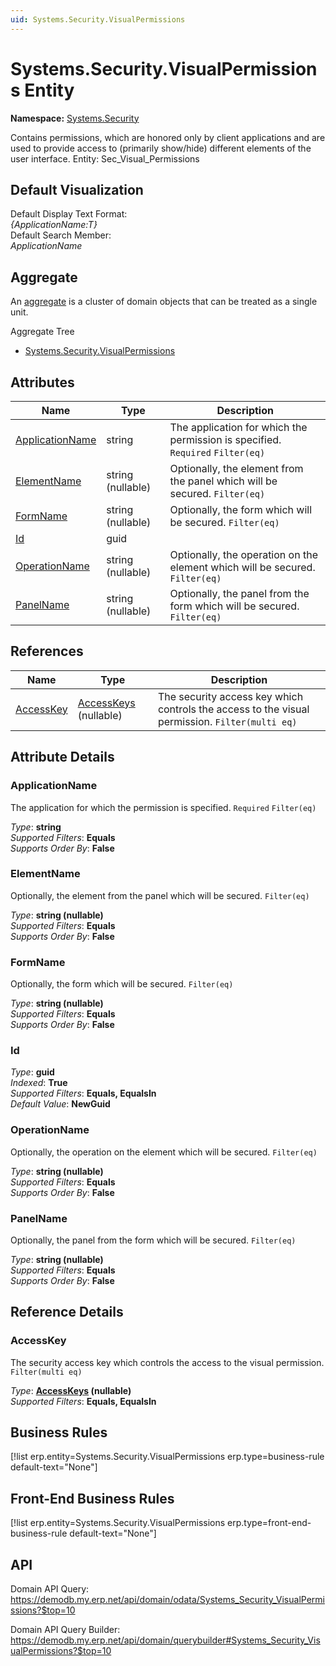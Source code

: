 ```yaml
---
uid: Systems.Security.VisualPermissions
---
```

# Systems.Security.VisualPermissions Entity

**Namespace:** [Systems.Security](Systems.Security.md)  

Contains permissions, which are honored only by client applications and are used to provide access to (primarily show/hide) different elements of the user interface. Entity: Sec_Visual_Permissions

## Default Visualization
Default Display Text Format:  
_{ApplicationName:T}_  
Default Search Member:  
_ApplicationName_  

## Aggregate
An [aggregate](https://docs.erp.net/tech/advanced/concepts/aggregates.html) is a cluster of domain objects that can be treated as a single unit.  

Aggregate Tree  
* [Systems.Security.VisualPermissions](Systems.Security.VisualPermissions.md)  

## Attributes

| Name | Type | Description |
| ---- | ---- | --- |
| [ApplicationName](Systems.Security.VisualPermissions.md#applicationname) | string | The application for which the permission is specified. `Required` `Filter(eq)` 
| [ElementName](Systems.Security.VisualPermissions.md#elementname) | string (nullable) | Optionally, the element from the panel which will be secured. `Filter(eq)` 
| [FormName](Systems.Security.VisualPermissions.md#formname) | string (nullable) | Optionally, the form which will be secured. `Filter(eq)` 
| [Id](Systems.Security.VisualPermissions.md#id) | guid |  
| [OperationName](Systems.Security.VisualPermissions.md#operationname) | string (nullable) | Optionally, the operation on the element which will be secured. `Filter(eq)` 
| [PanelName](Systems.Security.VisualPermissions.md#panelname) | string (nullable) | Optionally, the panel from the form which will be secured. `Filter(eq)` 

## References

| Name | Type | Description |
| ---- | ---- | --- |
| [AccessKey](Systems.Security.VisualPermissions.md#accesskey) | [AccessKeys](Systems.Security.AccessKeys.md) (nullable) | The security access key which controls the access to the visual permission. `Filter(multi eq)` |


## Attribute Details

### ApplicationName

The application for which the permission is specified. `Required` `Filter(eq)`

_Type_: **string**  
_Supported Filters_: **Equals**  
_Supports Order By_: **False**  

### ElementName

Optionally, the element from the panel which will be secured. `Filter(eq)`

_Type_: **string (nullable)**  
_Supported Filters_: **Equals**  
_Supports Order By_: **False**  

### FormName

Optionally, the form which will be secured. `Filter(eq)`

_Type_: **string (nullable)**  
_Supported Filters_: **Equals**  
_Supports Order By_: **False**  

### Id

_Type_: **guid**  
_Indexed_: **True**  
_Supported Filters_: **Equals, EqualsIn**  
_Default Value_: **NewGuid**  

### OperationName

Optionally, the operation on the element which will be secured. `Filter(eq)`

_Type_: **string (nullable)**  
_Supported Filters_: **Equals**  
_Supports Order By_: **False**  

### PanelName

Optionally, the panel from the form which will be secured. `Filter(eq)`

_Type_: **string (nullable)**  
_Supported Filters_: **Equals**  
_Supports Order By_: **False**  


## Reference Details

### AccessKey

The security access key which controls the access to the visual permission. `Filter(multi eq)`

_Type_: **[AccessKeys](Systems.Security.AccessKeys.md) (nullable)**  
_Supported Filters_: **Equals, EqualsIn**  



## Business Rules

[!list erp.entity=Systems.Security.VisualPermissions erp.type=business-rule default-text="None"]

## Front-End Business Rules

[!list erp.entity=Systems.Security.VisualPermissions erp.type=front-end-business-rule default-text="None"]

## API

Domain API Query:
<https://demodb.my.erp.net/api/domain/odata/Systems_Security_VisualPermissions?$top=10>

Domain API Query Builder:
<https://demodb.my.erp.net/api/domain/querybuilder#Systems_Security_VisualPermissions?$top=10>

